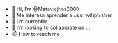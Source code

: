 - 👋 Hi, I’m @Mataviejitas3000
- 👀 Me interesa aprender a usar wifiphisher 
- 🌱 I’m currently 
- 💞️ I’m looking to collaborate on ...
- 📫 How to reach me ...

<!---
Mataviejitas3000/Mataviejitas3000 is a ✨ special ✨ repository because its `README.md` (this file) appears on your GitHub profile.
You can click the Preview link to take a look at your changes.
--->
